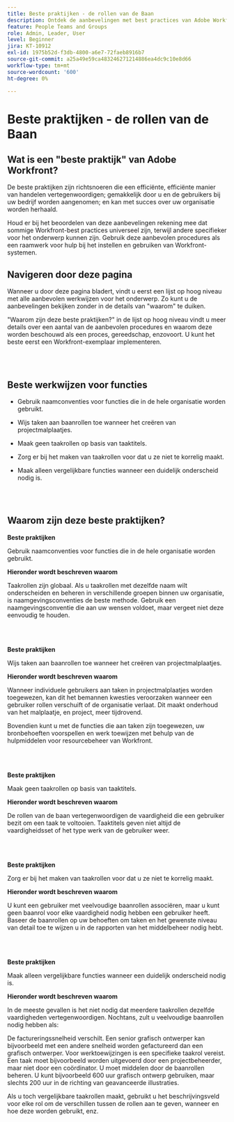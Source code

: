 ```yaml
---
title: Beste praktijken - de rollen van de Baan
description: Ontdek de aanbevelingen met best practices van Adobe Workfront-experts over het instellen, beheren en gebruiken van Workfront-taakrollen.
feature: People Teams and Groups
role: Admin, Leader, User
level: Beginner
jira: KT-10912
exl-id: 1975b52d-f3db-4800-a6e7-72faeb8916b7
source-git-commit: a25a49e59ca483246271214886ea4dc9c10e8d66
workflow-type: tm+mt
source-wordcount: '600'
ht-degree: 0%

---
```


# Beste praktijken - de rollen van de Baan

## Wat is een &quot;beste praktijk&quot; van Adobe Workfront?

De beste praktijken zijn richtsnoeren die een efficiënte, efficiënte manier van handelen vertegenwoordigen; gemakkelijk door u en de gebruikers bij uw bedrijf worden aangenomen; en kan met succes over uw organisatie worden herhaald.

Houd er bij het beoordelen van deze aanbevelingen rekening mee dat sommige Workfront-best practices universeel zijn, terwijl andere specifieker voor het onderwerp kunnen zijn. Gebruik deze aanbevolen procedures als een raamwerk voor hulp bij het instellen en gebruiken van Workfront-systemen.

## Navigeren door deze pagina

Wanneer u door deze pagina bladert, vindt u eerst een lijst op hoog niveau met alle aanbevolen werkwijzen voor het onderwerp. Zo kunt u de aanbevelingen bekijken zonder in de details van &quot;waarom&quot; te duiken.

&quot;Waarom zijn deze beste praktijken?&quot; in de lijst op hoog niveau vindt u meer details over een aantal van de aanbevolen procedures en waarom deze worden beschouwd als een proces, gereedschap, enzovoort. U kunt het beste eerst een Workfront-exemplaar implementeren.

</br>
</br>

## Beste werkwijzen voor functies

* Gebruik naamconventies voor functies die in de hele organisatie worden gebruikt.

* Wijs taken aan baanrollen toe wanneer het creëren van projectmalplaatjes.

* Maak geen taakrollen op basis van taaktitels.

* Zorg er bij het maken van taakrollen voor dat u ze niet te korrelig maakt.

* Maak alleen vergelijkbare functies wanneer een duidelijk onderscheid nodig is.

</br>
</br>

## Waarom zijn deze beste praktijken?

**Beste praktijken**

Gebruik naamconventies voor functies die in de hele organisatie worden gebruikt.

**Hieronder wordt beschreven waarom**

Taakrollen zijn globaal. Als u taakrollen met dezelfde naam wilt onderscheiden en beheren in verschillende groepen binnen uw organisatie, is naamgevingsconventies de beste methode. Gebruik een naamgevingsconventie die aan uw wensen voldoet, maar vergeet niet deze eenvoudig te houden.

</br>
</br>

**Beste praktijken**

Wijs taken aan baanrollen toe wanneer het creëren van projectmalplaatjes.

**Hieronder wordt beschreven waarom**

Wanneer individuele gebruikers aan taken in projectmalplaatjes worden toegewezen, kan dit het bemannen kwesties veroorzaken wanneer een gebruiker rollen verschuift of de organisatie verlaat. Dit maakt onderhoud van het malplaatje, en project, meer tijdrovend.

Bovendien kunt u met de functies die aan taken zijn toegewezen, uw bronbehoeften voorspellen en werk toewijzen met behulp van de hulpmiddelen voor resourcebeheer van Workfront.

</br>
</br>

**Beste praktijken**

Maak geen taakrollen op basis van taaktitels.

**Hieronder wordt beschreven waarom**

De rollen van de baan vertegenwoordigen de vaardigheid die een gebruiker bezit om een taak te voltooien. Taaktitels geven niet altijd de vaardigheidsset of het type werk van de gebruiker weer.

</br>
</br>

**Beste praktijken**

Zorg er bij het maken van taakrollen voor dat u ze niet te korrelig maakt.

**Hieronder wordt beschreven waarom**

U kunt een gebruiker met veelvoudige baanrollen associëren, maar u kunt geen baanrol voor elke vaardigheid nodig hebben een gebruiker heeft. Baseer de baanrollen op uw behoeften om taken en het gewenste niveau van detail toe te wijzen u in de rapporten van het middelbeheer nodig hebt.

</br>
</br>

**Beste praktijken**

Maak alleen vergelijkbare functies wanneer een duidelijk onderscheid nodig is.

**Hieronder wordt beschreven waarom**

In de meeste gevallen is het niet nodig dat meerdere taakrollen dezelfde vaardigheden vertegenwoordigen. Nochtans, zult u veelvoudige baanrollen nodig hebben als:

De factureringssnelheid verschilt. Een senior grafisch ontwerper kan bijvoorbeeld met een andere snelheid worden gefactureerd dan een grafisch ontwerper.
Voor werktoewijzingen is een specifieke taakrol vereist. Een taak moet bijvoorbeeld worden uitgevoerd door een projectbeheerder, maar niet door een coördinator.
U moet middelen door de baanrollen beheren. U kunt bijvoorbeeld 600 uur grafisch ontwerp gebruiken, maar slechts 200 uur in de richting van geavanceerde illustraties.


Als u toch vergelijkbare taakrollen maakt, gebruikt u het beschrijvingsveld voor elke rol om de verschillen tussen de rollen aan te geven, wanneer en hoe deze worden gebruikt, enz.
